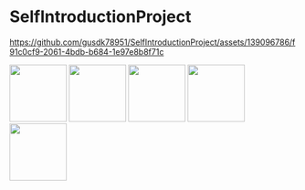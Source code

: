 # SelfIntroductionProject


https://github.com/gusdk78951/SelfIntroductionProject/assets/139096786/f91c0cf9-2061-4bdb-b684-1e97e8b8f71c



<img src = "https://github.com/gusdk78951/SelfIntroductionProject/assets/139096786/3924dbc7-f20d-4487-9f70-fb9823830dcf" width="100dp" height="100dp"/>
<img src = "https://github.com/gusdk78951/SelfIntroductionProject/assets/139096786/8d9af267-f4af-4a53-97e0-0f67e2675e0f" width="100dp" height="100dp"/>
<img src = "https://github.com/gusdk78951/SelfIntroductionProject/assets/139096786/698b5ac2-1393-458d-8650-6e1ba16892b3" width="100dp" height="100dp"/>
<img src = "https://github.com/gusdk78951/SelfIntroductionProject/assets/139096786/efe7243b-8df4-4ae1-9ae0-94b6abbd25fd" width="100dp" height="100dp"/><img src = "https://github.com/gusdk78951/SelfIntroductionProject/assets/139096786/4a3f7fa1-be2d-42ed-869a-061d1d385930" width="100dp" height="100dp"/>
